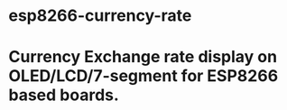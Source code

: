 # esp8266-currency-rate
# Currency Exchange rate display on OLED/LCD/7-segment for ESP8266 based boards.